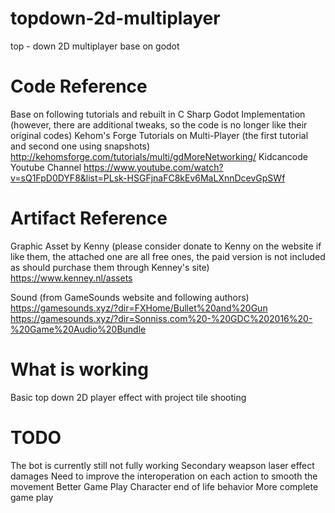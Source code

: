 # topdown-2d-multiplayer
top - down 2D multiplayer base on godot

Code Reference
======
Base on following tutorials and rebuilt in C Sharp Godot Implementation (however, there are additional tweaks, so the code is no longer like their original codes)
Kehom's Forge Tutorials on Multi-Player (the first tutorial and second one using snapshots)
http://kehomsforge.com/tutorials/multi/gdMoreNetworking/
Kidcancode Youtube Channel
https://www.youtube.com/watch?v=sQ1FpD0DYF8&list=PLsk-HSGFjnaFC8kEv6MaLXnnDcevGpSWf

Artifact Reference
======
Graphic Asset by Kenny (please consider donate to Kenny on the website if like them, the attached one are all free ones, the paid version is not included as should purchase them through Kenney's site)
https://www.kenney.nl/assets

Sound (from GameSounds website and following authors)
https://gamesounds.xyz/?dir=FXHome/Bullet%20and%20Gun
https://gamesounds.xyz/?dir=Sonniss.com%20-%20GDC%202016%20-%20Game%20Audio%20Bundle

What is working
======
Basic top down 2D player effect with project tile shooting

TODO
======
The bot is currently still not fully working
Secondary weapson laser effect damages
Need to improve the interoperation on each action to smooth the movement
Better Game Play
Character end of life behavior
More complete game play
